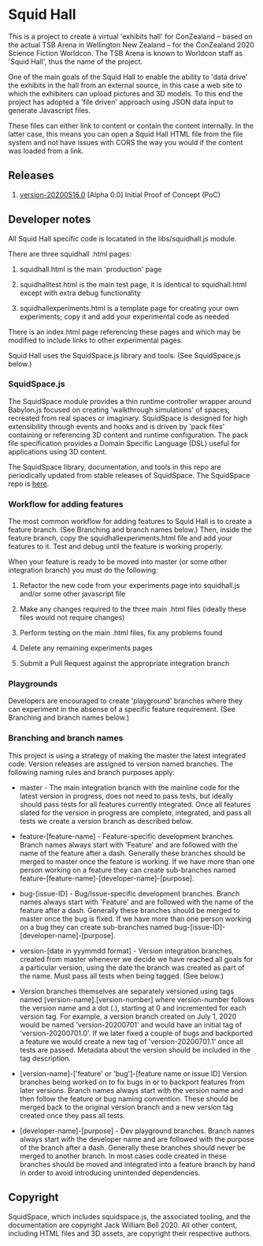 # Squid Hall

This is a project to create a virtual 'exhibits hall' for ConZealand – based on the actual TSB Arena in Wellington New Zealand – for the ConZealand 2020 Science Fiction Worldcon. The TSB Arena is known to Worldcon staff as 'Squid Hall', thus the name of the project.

One of the main goals of the Squid Hall to enable the ability to 'data drive' the  exhibits in the hall from an external source, in this case a web site to which the exhibiters can upload pictures and 3D models. To this end the project has adopted a 'file driven' approach using JSON data input to generate Javascript files.

These files can either link to content or contain the content internally. In the latter case, this means you can open a Squid Hall HTML file from the file system and not have issues with CORS the way you would if the content was loaded from a link.

## Releases

1. [version-20200516.0](https://github.com/jackwilliambell/squidhall/releases/tag/version-20200516.0) [Alpha 0.0] Initial Proof of Concept (PoC)

## Developer notes

All Squid Hall specific code is locatated in the libs/squidhall.js module. 

There are three squidhall .html pages: 

1. squidhall.html is the main 'production' page

2. squidhalltest.html is the main test page, it is identical to squidhall.html except with extra debug functionality

3. squidhallexperiments.html is a template page for creating your own experiments; copy it and add your experimental code as needed

There is an index.html page referencing these pages and which may be modified to include links to other experimental pages.

Squid Hall uses the SquidSpace.js library and tools. (See SquidSpace.js below.)

### SquidSpace.js

The SquidSpace module provides a thin runtime controller wrapper around Babylon.js focused on
creating 'walkthrough simulations' of spaces; recreated from real spaces or imaginary. SquidSpace
is designed for high extensibility through events and hooks and is driven by 'pack files' containing
or referencing 3D content and runtime configuration. The pack file specification provides a Domain 
Specific Language (DSL) useful for applications using 3D content.

The SquidSpace library, documentation, and tools in this repo are periodically updated from stable releases of SquidSpace. The SquidSpace repo is [here](https://github.com/jackwilliambell/SquidSpace.js).

### Workflow for adding features

The most common workflow for adding features to Squid Hall is to create a feature branch. (See Branching and branch names below.) Then, inside the feature branch, copy the squidhallexperiments.html file and add your features to it. Test and debug until the feature is working properly. 

When your feature is ready to be moved into master (or some other integration branch) you must do the following: 

1. Refactor the new code from your experiments page into squidhall.js and/or some other javascript file

2. Make any changes required to the three main .html files (ideally these files would not require changes)

3. Perform testing on the main .html files, fix any problems found

4. Delete any remaining experiments pages

5. Submit a Pull Request against the appropriate integration branch

### Playgrounds

Developers are encouraged to create 'playground' branches where they can experiment in the absense of a specific feature requirement. (See Branching and branch names below.)

### Branching and branch names

This project is using a strategy of making the master the latest integrated code. Version releases
are assigned to version named branches. The following naming rules and branch purposes apply:

* master - The main integration branch with the mainline code for the latest version in progress, does not need to pass tests, but ideally should pass tests for all features currently integrated. Once all features slated for the version in progress are complete, integrated, and pass all tests we create a version branch as described below.

* feature-[feature-name] - Feature-specific development branches. Branch names always start with 'Feature' and are followed with the name of the feature after a dash. Generally these branches should be merged to master once the feature is working. If we have more than one person working on a feature they can create sub-branches named feature-[feature-name]-[developer-name]-[purpose].

* bug-[issue-ID] - Bug/Issue-specific development branches. Branch names always start with 'Feature' and are followed with the name of the feature after a dash. Generally these branches should be merged to master once the bug is fixed. If we have more than one person working on a bug they can create sub-branches named bug-[issue-ID]-[developer-name]-[purpose].

* version-[date in yyymmdd format] - Version integration branches, created from master whenever we decide we have reached all goals for a particular version, using the date the branch was created as part of the name. Must pass all tests when being tagged. (See below.)

* Version branches themselves are separately versioned using tags named [version-name].[version-number] where version-number follows the version name and a dot (.), starting at 0 and incremented for each version tag. For example, a version branch created on July 1, 2020 would be named 'version-20200701' and would have an initial tag of 'version-20200701.0'. If we later fixed a couple of bugs and backported a feature we would create a new tag of 'version-20200701.1' once all tests are passed. Metadata about the version should be included in the tag description.

* [version-name]-['feature' or 'bug']-[feature name or issue ID] Version branches being worked on to fix bugs in or to backport features from later versions. Branch names always start with the version name and then follow the feature or bug naming convention. These should be merged back to the original version branch and a new version tag created once they pass all tests.

* [developer-name]-[purpose] - Dev playground branches. Branch names always start with the developer name and are followed with the purpose of the branch after a dash. Generally these branches should never be merged to another branch. In most cases code created in these branches should be moved and integrated into a feature branch by hand in order to avoid introducing unintended dependencies.

## Copyright

SquidSpace, which includes squidspace.js, the associated tooling, and the documentation are 
copyright Jack William Bell 2020. All other content, including HTML files and 3D assets, are 
copyright their respective authors.

